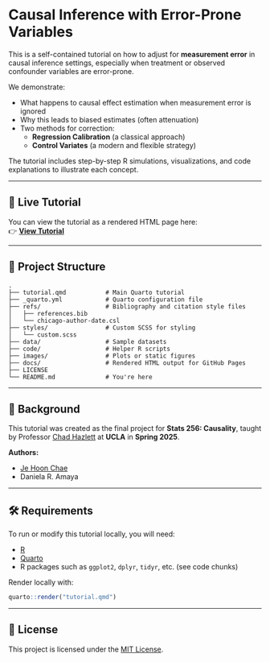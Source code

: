 # Causal Inference with Error-Prone Variables

This is a self-contained tutorial on how to adjust for **measurement error** in causal inference settings, especially when treatment or observed confounder variables are error-prone.

We demonstrate:

- What happens to causal effect estimation when measurement error is ignored
- Why this leads to biased estimates (often attenuation)
- Two methods for correction:
  - **Regression Calibration** (a classical approach)
  - **Control Variates** (a modern and flexible strategy)

The tutorial includes step-by-step R simulations, visualizations, and code explanations to illustrate each concept.

---

## 📖 Live Tutorial

You can view the tutorial as a rendered HTML page here:  
👉 **[View Tutorial](https://jehoonchae.github.io/eiv-tutorial/)**  

---

## 📁 Project Structure

```
.
├── tutorial.qmd           # Main Quarto tutorial
├── _quarto.yml            # Quarto configuration file
├── refs/                  # Bibliography and citation style files
│   ├── references.bib
│   └── chicago-author-date.csl
├── styles/                # Custom SCSS for styling
│   └── custom.scss
├── data/                  # Sample datasets
├── code/                  # Helper R scripts
├── images/                # Plots or static figures
├── docs/                  # Rendered HTML output for GitHub Pages
├── LICENSE
└── README.md              # You're here
```

---

## 🧠 Background

This tutorial was created as the final project for **Stats 256: Causality**, taught by Professor [Chad Hazlett](https://www.chadhazlett.com/) at **UCLA** in **Spring 2025**.

**Authors:**
- [Je Hoon Chae](https://jehoonchae.github.io/)
- Daniela R. Amaya

---

## 🛠 Requirements

To run or modify this tutorial locally, you will need:

- [R](https://www.r-project.org/)
- [Quarto](https://quarto.org/)
- R packages such as `ggplot2`, `dplyr`, `tidyr`, etc. (see code chunks)

Render locally with:

```r
quarto::render("tutorial.qmd")
```

---

## 📄 License

This project is licensed under the [MIT License](LICENSE).
